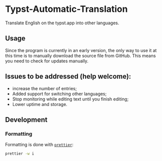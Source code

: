 # Typst-Automatic-Translation

Translate English on the typst.app into other languages.

## Usage
Since the program is currently in an early version, the only way to use it at this time is to manually download the source file from GitHub. This means you need to check for updates manually.

## Issues to be addressed (help welcome):
- increase the number of entries;
- Added support for switching other languages;
- Stop monitoring while editing text until you finish editing;
- Lower uptime and storage.

## Development

### Formatting

Formatting is done with [`prettier`](https://prettier.io):

```sh
prettier -w i
```
